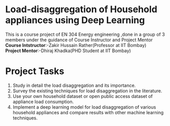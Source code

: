 # Load-disaggregation of Household appliances using Deep Learning
This is a course project of EN 304 Energy engineering ,done in a group of 3 members under the guidance of Course Instructor and Project Mentor
<br/>
**Course Intstructor**:-Zakir Hussain Rather(Professor at IIT Bombay)
<br/>
**Project Mentor**:-Dhiraj Khadka(PHD Student at IIT Bombay)
<br/>
# Project Tasks
1. Study in detail the load disaggregation and its importance.
2. Survey the existing techniques for load disaggregation in the literature.
3. Use your own household dataset or open public access dataset of appliance load
consumption.
4. Implement a deep learning model for load disaggregation of various household
appliances and compare results with other machine learning techniques.

